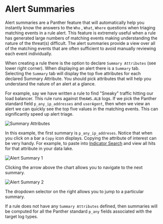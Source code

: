 # Alert Summaries

Alert summaries are a Panther feature that will automatically help you instantly know the answers to the `Who` , `What`, `Where` questions when triaging matching events in a rule alert. This feature is extremely useful when a rule has generated large numbers of matching events making understanding the nature of the threat(s) difficult. The alert summaries provide a view over all of the matching events that are often sufficient to avoid manually reviewing each event individually.

When creating a rule there is the option to declare `Summary Attributes` (see lower right corner). When displaying an alert there is a `Summary` tab. Selecting the `Summary` tab will display the top five attributes for each declared Summary Attribute. You should pick attributes that will help you understand the nature of an alert at a glance.

For example, say we have written a rule to find "Sneaky" traffic hitting our load balancer. This rule runs against the`AWS.ALB` logs. If we pick the Panther standard field `p_any_ip_addresses` and `userAgent`, then when we view an alert we can quickly see the top five values in the matching events. This can significantly speed up alert triage.

![Summary Attributes](<../../../.gitbook/assets/rule-with-summary-attributes (1).png>)

In this example, the first summary is `p_any_ip_addreses`. Notice that when you click on a bar a `Copy` icon displays. Copying the attribute of interest can be very handy. For example, to paste into [Indicator Search](../data-analytics/indicator-search.md) and view all hits for that attribute in your data lake.

![Alert Summary 1](<../../../.gitbook/assets/alert-summary-1 (1).png>)

Clicking the arrow above the chart allows you to navigate to the next summary.

![Alert Summary 2](<../../../.gitbook/assets/alert-summary-2 (1).png>)

The dropdown selector on the right allows you to jump to a particular summary.

If a rule does not have any `Summary Attributes` defined, then summaries will be computed for all the Panther standard `p_any` fields associated with the target log types.
